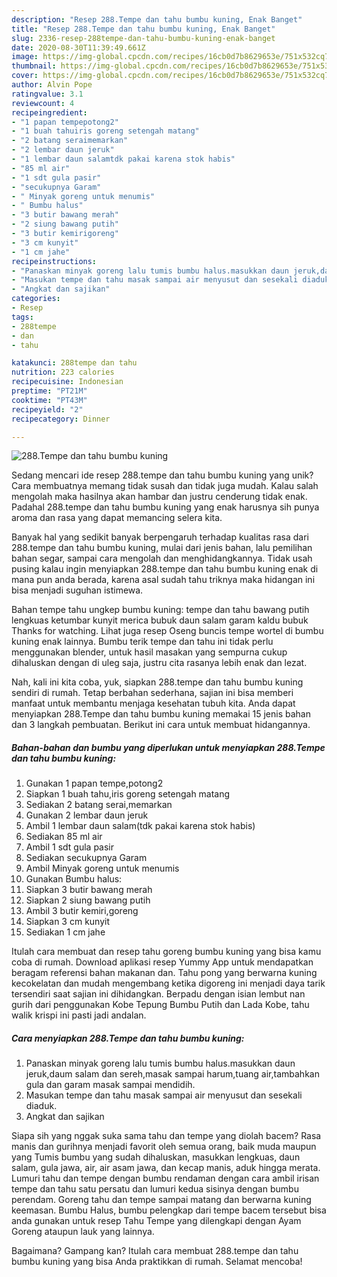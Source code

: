 ```yaml
---
description: "Resep 288.Tempe dan tahu bumbu kuning, Enak Banget"
title: "Resep 288.Tempe dan tahu bumbu kuning, Enak Banget"
slug: 2336-resep-288tempe-dan-tahu-bumbu-kuning-enak-banget
date: 2020-08-30T11:39:49.661Z
image: https://img-global.cpcdn.com/recipes/16cb0d7b8629653e/751x532cq70/288tempe-dan-tahu-bumbu-kuning-foto-resep-utama.jpg
thumbnail: https://img-global.cpcdn.com/recipes/16cb0d7b8629653e/751x532cq70/288tempe-dan-tahu-bumbu-kuning-foto-resep-utama.jpg
cover: https://img-global.cpcdn.com/recipes/16cb0d7b8629653e/751x532cq70/288tempe-dan-tahu-bumbu-kuning-foto-resep-utama.jpg
author: Alvin Pope
ratingvalue: 3.1
reviewcount: 4
recipeingredient:
- "1 papan tempepotong2"
- "1 buah tahuiris goreng setengah matang"
- "2 batang seraimemarkan"
- "2 lembar daun jeruk"
- "1 lembar daun salamtdk pakai karena stok habis"
- "85 ml air"
- "1 sdt gula pasir"
- "secukupnya Garam"
- " Minyak goreng untuk menumis"
- " Bumbu halus"
- "3 butir bawang merah"
- "2 siung bawang putih"
- "3 butir kemirigoreng"
- "3 cm kunyit"
- "1 cm jahe"
recipeinstructions:
- "Panaskan minyak goreng lalu tumis bumbu halus.masukkan daun jeruk,daum salam dan sereh,masak sampai harum,tuang air,tambahkan gula dan garam masak sampai mendidih."
- "Masukan tempe dan tahu masak sampai air menyusut dan sesekali diaduk."
- "Angkat dan sajikan"
categories:
- Resep
tags:
- 288tempe
- dan
- tahu

katakunci: 288tempe dan tahu 
nutrition: 223 calories
recipecuisine: Indonesian
preptime: "PT21M"
cooktime: "PT43M"
recipeyield: "2"
recipecategory: Dinner

---
```



![288.Tempe dan tahu bumbu kuning](https://img-global.cpcdn.com/recipes/16cb0d7b8629653e/751x532cq70/288tempe-dan-tahu-bumbu-kuning-foto-resep-utama.jpg)

Sedang mencari ide resep 288.tempe dan tahu bumbu kuning yang unik? Cara membuatnya memang tidak susah dan tidak juga mudah. Kalau salah mengolah maka hasilnya akan hambar dan justru cenderung tidak enak. Padahal 288.tempe dan tahu bumbu kuning yang enak harusnya sih punya aroma dan rasa yang dapat memancing selera kita.

Banyak hal yang sedikit banyak berpengaruh terhadap kualitas rasa dari 288.tempe dan tahu bumbu kuning, mulai dari jenis bahan, lalu pemilihan bahan segar, sampai cara mengolah dan menghidangkannya. Tidak usah pusing kalau ingin menyiapkan 288.tempe dan tahu bumbu kuning enak di mana pun anda berada, karena asal sudah tahu triknya maka hidangan ini bisa menjadi suguhan istimewa.

Bahan tempe tahu ungkep bumbu kuning: tempe dan tahu bawang putih lengkuas ketumbar kunyit merica bubuk daun salam garam kaldu bubuk Thanks for watching. Lihat juga resep Oseng buncis tempe wortel di bumbu kuning enak lainnya. Bumbu terik tempe dan tahu ini tidak perlu menggunakan blender, untuk hasil masakan yang sempurna cukup dihaluskan dengan di uleg saja, justru cita rasanya lebih enak dan lezat.


Nah, kali ini kita coba, yuk, siapkan 288.tempe dan tahu bumbu kuning sendiri di rumah. Tetap berbahan sederhana, sajian ini bisa memberi manfaat untuk membantu menjaga kesehatan tubuh kita. Anda dapat menyiapkan 288.Tempe dan tahu bumbu kuning memakai 15 jenis bahan dan 3 langkah pembuatan. Berikut ini cara untuk membuat hidangannya.

<!--inarticleads1-->

##### Bahan-bahan dan bumbu yang diperlukan untuk menyiapkan 288.Tempe dan tahu bumbu kuning:

1. Gunakan 1 papan tempe,potong2
1. Siapkan 1 buah tahu,iris goreng setengah matang
1. Sediakan 2 batang serai,memarkan
1. Gunakan 2 lembar daun jeruk
1. Ambil 1 lembar daun salam(tdk pakai karena stok habis)
1. Sediakan 85 ml air
1. Ambil 1 sdt gula pasir
1. Sediakan secukupnya Garam
1. Ambil  Minyak goreng untuk menumis
1. Gunakan  Bumbu halus:
1. Siapkan 3 butir bawang merah
1. Siapkan 2 siung bawang putih
1. Ambil 3 butir kemiri,goreng
1. Siapkan 3 cm kunyit
1. Sediakan 1 cm jahe


Itulah cara membuat dan resep tahu goreng bumbu kuning yang bisa kamu coba di rumah. Download aplikasi resep Yummy App untuk mendapatkan beragam referensi bahan makanan dan. Tahu pong yang berwarna kuning kecokelatan dan mudah mengembang ketika digoreng ini menjadi daya tarik tersendiri saat sajian ini dihidangkan. Berpadu dengan isian lembut nan gurih dari penggunakan Kobe Tepung Bumbu Putih dan Lada Kobe, tahu walik krispi ini pasti jadi andalan. 

<!--inarticleads2-->

##### Cara menyiapkan 288.Tempe dan tahu bumbu kuning:

1. Panaskan minyak goreng lalu tumis bumbu halus.masukkan daun jeruk,daum salam dan sereh,masak sampai harum,tuang air,tambahkan gula dan garam masak sampai mendidih.
1. Masukan tempe dan tahu masak sampai air menyusut dan sesekali diaduk.
1. Angkat dan sajikan


Siapa sih yang nggak suka sama tahu dan tempe yang diolah bacem? Rasa manis dan gurihnya menjadi favorit oleh semua orang, baik muda maupun yang Tumis bumbu yang sudah dihaluskan, masukkan lengkuas, daun salam, gula jawa, air, air asam jawa, dan kecap manis, aduk hingga merata. Lumuri tahu dan tempe dengan bumbu rendaman dengan cara ambil irisan tempe dan tahu satu persatu dan lumuri kedua sisinya dengan bumbu perendam. Goreng tahu dan tempe sampai matang dan berwarna kuning keemasan. Bumbu Halus, bumbu pelengkap dari tempe bacem tersebut bisa anda gunakan untuk resep Tahu Tempe yang dilengkapi dengan Ayam Goreng ataupun lauk yang lainnya. 

Bagaimana? Gampang kan? Itulah cara membuat 288.tempe dan tahu bumbu kuning yang bisa Anda praktikkan di rumah. Selamat mencoba!
